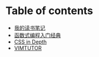 # Table of contents

* [我的读书笔记](README.md)
* [函数式编程入门经典](beginning-functional-javascript.md)
* [CSS in Depth](css-in-depth.md)
* [VIMTUTOR](vimtutor.md)

